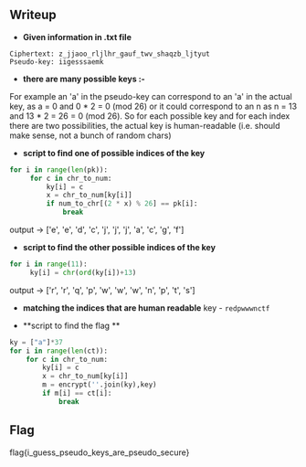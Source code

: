 ## Writeup

- **Given information in .txt file**

```
Ciphertext: z_jjaoo_rljlhr_gauf_twv_shaqzb_ljtyut
Pseudo-key: iigesssaemk
```

- **there are many possible keys :-** 
	
For example an 'a' in the pseudo-key can correspond to an 'a' in the actual key, as a = 0 and 0 * 2 = 0 (mod 26) or it could correspond to an n as n = 13 and 13 * 2 = 26 = 0 (mod 26).
So for each possible key and for each index there are two possibilities, the actual key is human-readable (i.e. should make sense, not a bunch of random chars)

- **script to find one of possible indices of the key**  

```python
for i in range(len(pk)):
     for c in chr_to_num:
         ky[i] = c
         x = chr_to_num[ky[i]]
         if num_to_chr[(2 * x) % 26] == pk[i]:
             break
```

output -> ['e', 'e', 'd', 'c', 'j', 'j', 'j', 'a', 'c', 'g', 'f']


- **script to find the other possible indices of the key** 

```python
for i in range(11):
     ky[i] = chr(ord(ky[i])+13)
```

output -> ['r', 'r', 'q', 'p', 'w', 'w', 'w', 'n', 'p', 't', 's']


- **matching the indices that are human readable**
key - `redpwwwnctf`

- **script to find the flag **

```python
ky = ["a"]*37
for i in range(len(ct)):
	for c in chr_to_num:
		ky[i] = c
		x = chr_to_num[ky[i]]
		m = encrypt(''.join(ky),key)
		if m[i] == ct[i]:
			break
```

## Flag
flag{i_guess_pseudo_keys_are_pseudo_secure}
